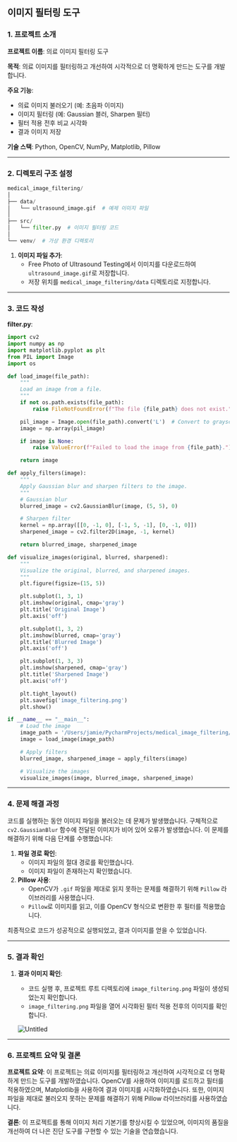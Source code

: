 ## 이미지 필터링 도구

### 1. 프로젝트 소개

**프로젝트 이름**: 의료 이미지 필터링 도구

**목적**: 의료 이미지를 필터링하고 개선하여 시각적으로 더 명확하게 만드는 도구를 개발합니다.

**주요 기능**:

- 의료 이미지 불러오기 (예: 초음파 이미지)
- 이미지 필터링 (예: Gaussian 블러, Sharpen 필터)
- 필터 적용 전후 비교 시각화
- 결과 이미지 저장

**기술 스택**: Python, OpenCV, NumPy, Matplotlib, Pillow

---

### 2. 디렉토리 구조 설정

```python
medical_image_filtering/
│
├── data/
│   └── ultrasound_image.gif  # 예제 이미지 파일
│
├── src/
│   └── filter.py  # 이미지 필터링 코드
│
└── venv/  # 가상 환경 디렉토리
```

1. **이미지 파일 추가**:
    - Free Photo of Ultrasound Testing에서 이미지를 다운로드하여 `ultrasound_image.gif`로 저장합니다.
    - 저장 위치를 `medical_image_filtering/data` 디렉토리로 지정합니다.

---

### 3. 코드 작성

**filter.py**:

```python
import cv2
import numpy as np
import matplotlib.pyplot as plt
from PIL import Image
import os

def load_image(file_path):
    """
    Load an image from a file.
    """
    if not os.path.exists(file_path):
        raise FileNotFoundError(f"The file {file_path} does not exist.")

    pil_image = Image.open(file_path).convert('L')  # Convert to grayscale
    image = np.array(pil_image)

    if image is None:
        raise ValueError(f"Failed to load the image from {file_path}.")

    return image

def apply_filters(image):
    """
    Apply Gaussian blur and sharpen filters to the image.
    """
    # Gaussian blur
    blurred_image = cv2.GaussianBlur(image, (5, 5), 0)

    # Sharpen filter
    kernel = np.array([[0, -1, 0], [-1, 5, -1], [0, -1, 0]])
    sharpened_image = cv2.filter2D(image, -1, kernel)

    return blurred_image, sharpened_image

def visualize_images(original, blurred, sharpened):
    """
    Visualize the original, blurred, and sharpened images.
    """
    plt.figure(figsize=(15, 5))

    plt.subplot(1, 3, 1)
    plt.imshow(original, cmap='gray')
    plt.title('Original Image')
    plt.axis('off')

    plt.subplot(1, 3, 2)
    plt.imshow(blurred, cmap='gray')
    plt.title('Blurred Image')
    plt.axis('off')

    plt.subplot(1, 3, 3)
    plt.imshow(sharpened, cmap='gray')
    plt.title('Sharpened Image')
    plt.axis('off')

    plt.tight_layout()
    plt.savefig('image_filtering.png')
    plt.show()

if __name__ == "__main__":
    # Load the image
    image_path = '/Users/jamie/PycharmProjects/medical_image_filtering/data/ultrasound_image.gif'
    image = load_image(image_path)

    # Apply filters
    blurred_image, sharpened_image = apply_filters(image)

    # Visualize the images
    visualize_images(image, blurred_image, sharpened_image)

```

---

### 4. 문제 해결 과정

코드를 실행하는 동안 이미지 파일을 불러오는 데 문제가 발생했습니다. 구체적으로 `cv2.GaussianBlur` 함수에 전달된 이미지가 비어 있어 오류가 발생했습니다. 이 문제를 해결하기 위해 다음 단계를 수행했습니다:

1. **파일 경로 확인**:
    - 이미지 파일의 절대 경로를 확인했습니다.
    - 이미지 파일이 존재하는지 확인했습니다.
2. **Pillow 사용**:
    - OpenCV가 `.gif` 파일을 제대로 읽지 못하는 문제를 해결하기 위해 `Pillow` 라이브러리를 사용했습니다.
    - `Pillow`로 이미지를 읽고, 이를 OpenCV 형식으로 변환한 후 필터를 적용했습니다.

최종적으로 코드가 성공적으로 실행되었고, 결과 이미지를 얻을 수 있었습니다.

---

### 5. 결과 확인

1. **결과 이미지 확인**:
    - 코드 실행 후, 프로젝트 루트 디렉토리에 `image_filtering.png` 파일이 생성되었는지 확인합니다.
    - `image_filtering.png` 파일을 열어 시각화된 필터 적용 전후의 이미지를 확인합니다.
    
    ![Untitled](https://prod-files-secure.s3.us-west-2.amazonaws.com/f9f35de7-0091-4a79-819a-501ef9435828/36478cad-66dc-4379-b8c9-1b95399370f8/Untitled.png)
    

---

### 6. 프로젝트 요약 및 결론

**프로젝트 요약**:
이 프로젝트는 의료 이미지를 필터링하고 개선하여 시각적으로 더 명확하게 만드는 도구를 개발하였습니다. OpenCV를 사용하여 이미지를 로드하고 필터를 적용하였으며, Matplotlib을 사용하여 결과 이미지를 시각화하였습니다. 또한, 이미지 파일을 제대로 불러오지 못하는 문제를 해결하기 위해 Pillow 라이브러리를 사용하였습니다.

**결론**:
이 프로젝트를 통해 이미지 처리 기본기를 향상시킬 수 있었으며, 이미지의 품질을 개선하여 더 나은 진단 도구를 구현할 수 있는 기술을 연습했습니다.
